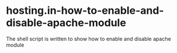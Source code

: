 # hosting.in-how-to-enable-and-disable-apache-module
The shell script is written to show how to enable and disable apache  module
